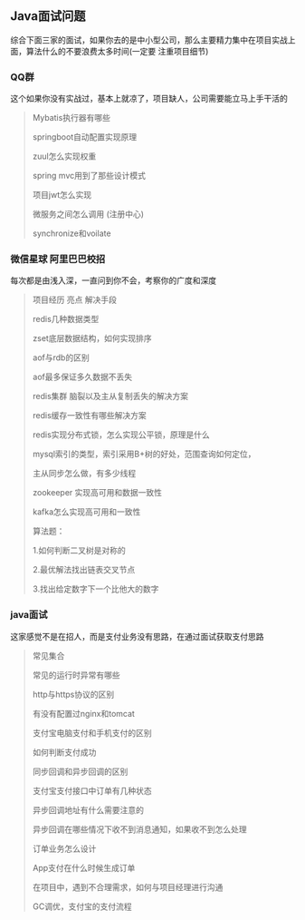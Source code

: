 ## Java面试问题

综合下面三家的面试，如果你去的是中小型公司，那么主要精力集中在项目实战上面，算法什么的不要浪费太多时间(一定要 注重项目细节)

### QQ群

这个如果你没有实战过，基本上就凉了，项目缺人，公司需要能立马上手干活的

> Mybatis执行器有哪些
>
> springboot自动配置实现原理
>
> zuul怎么实现权重
>
> spring mvc用到了那些设计模式
>
> 项目jwt怎么实现
>
> 微服务之间怎么调用 (注册中心)
>
> synchronize和voilate



### 微信星球  阿里巴巴校招

每次都是由浅入深，一直问到你不会，考察你的广度和深度

> 项目经历 亮点 解决手段
>
> redis几种数据类型
>
> zset底层数据结构，如何实现排序
>
> aof与rdb的区别
>
> aof最多保证多久数据不丢失
>
> redis集群 脑裂以及主从复制丢失的解决方案
>
> redis缓存一致性有哪些解决方案
>
> redis实现分布式锁，怎么实现公平锁，原理是什么
>
> mysql索引的类型，索引采用B+树的好处，范围查询如何定位，
>
> 主从同步怎么做，有多少线程
>
> zookeeper 实现高可用和数据一致性
>
> kafka怎么实现高可用和一致性
>
> 算法题：
>
> 1.如何判断二叉树是对称的
>
> 2.最优解法找出链表交叉节点
>
> 3.找出给定数字下一个比他大的数字



### java面试

这家感觉不是在招人，而是支付业务没有思路，在通过面试获取支付思路

> 常见集合
>
> 常见的运行时异常有哪些
>
> http与https协议的区别
>
> 有没有配置过nginx和tomcat
>
> 支付宝电脑支付和手机支付的区别
>
> 如何判断支付成功
>
> 同步回调和异步回调的区别
>
> 支付宝支付接口中订单有几种状态
>
> 异步回调地址有什么需要注意的
>
> 异步回调在哪些情况下收不到消息通知，如果收不到怎么处理
>
> 订单业务怎么设计
>
> App支付在什么时候生成订单
>
> 在项目中，遇到不合理需求，如何与项目经理进行沟通
>
> GC调优，支付宝的支付流程